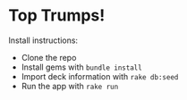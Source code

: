 # Top Trumps!

Install instructions:

+ Clone the repo
+ Install gems with `bundle install`
+ Import deck information with `rake db:seed`
+ Run the app with `rake run`
